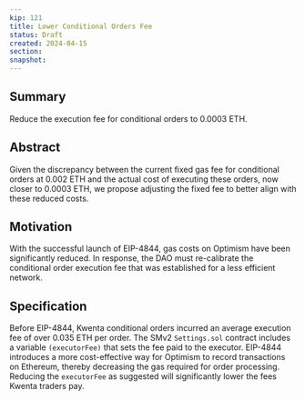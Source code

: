 ```yaml
---
kip: 121
title: Lower Conditional Orders Fee
status: Draft
created: 2024-04-15
section:
snapshot:
---
```


## Summary
Reduce the execution fee for conditional orders to 0.0003 ETH.

## Abstract
Given the discrepancy between the current fixed gas fee for conditional orders at 0.002 ETH and the actual cost of executing these orders, now closer to 0.0003 ETH, we propose adjusting the fixed fee to better align with these reduced costs.

## Motivation
With the successful launch of EIP-4844, gas costs on Optimism have been significantly reduced. In response, the DAO must re-calibrate the conditional order execution fee that was established for a less efficient network.

## Specification
Before EIP-4844, Kwenta conditional orders incurred an average execution fee of over 0.035 ETH per order. The SMv2 ``Settings.sol`` contract includes a variable ``(executorFee)`` that sets the fee paid to the executor. EIP-4844 introduces a more cost-effective way for Optimism to record transactions on Ethereum, thereby decreasing the gas required for order processing. Reducing the ``executorFee`` as suggested will significantly lower the fees Kwenta traders pay.
